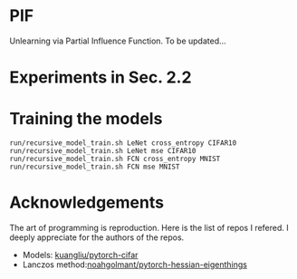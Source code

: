 # PIF
Unlearning via Partial Influence Function.
To be updated...

# Experiments in Sec. 2.2

# Training the models
```
run/recursive_model_train.sh LeNet cross_entropy CIFAR10
run/recursive_model_train.sh LeNet mse CIFAR10
run/recursive_model_train.sh FCN cross_entropy MNIST
run/recursive_model_train.sh FCN mse MNIST
```
# Acknowledgements

The art of programming is reproduction.
Here is the list of repos I refered.
I deeply appreciate for the authors of the repos.

* Models: [kuangliu/pytorch-cifar](https://github.com/kuangliu/pytorch-cifar)
* Lanczos method:[noahgolmant/pytorch-hessian-eigenthings](https://github.com/noahgolmant/pytorch-hessian-eigenthings)

